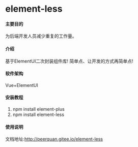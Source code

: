 # element-less

#### 主要目的
为后端开发人员减少重复的工作量。

#### 介绍
基于ElementUI二次封装组件库!
简单点、让开发的方式再简单点!


#### 软件架构
Vue+ElementUI


#### 安装教程

1.  npm install element-plus
2.  npm install element-less

#### 使用说明

文档地址:http://peerquan.gitee.io/element-less
